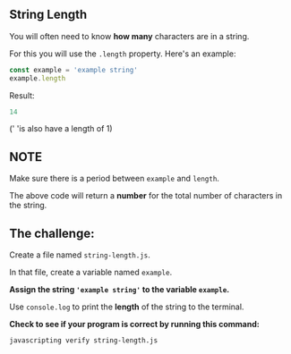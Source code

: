 ## String Length

You will often need to know **how many** characters are in a string.

For this you will use the `.length` property. Here's an example:

```js
const example = 'example string'
example.length
```

Result:

```js
14
```

(' 'is also have a length of 1)

## NOTE

Make sure there is a period between `example` and `length`.

The above code will return a **number** for the total number of characters in the string.


## The challenge:

Create a file named `string-length.js`.

In that file, create a variable named `example`.

**Assign the string `'example string'` to the variable `example`.**

Use `console.log` to print the **length** of the string to the terminal.

**Check to see if your program is correct by running this command:**

`javascripting verify string-length.js`
